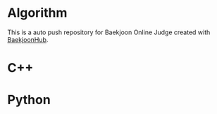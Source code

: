# Algorithm
This is a auto push repository for Baekjoon Online Judge created with [BaekjoonHub](https://github.com/BaekjoonHub/BaekjoonHub).

# C++

# Python
